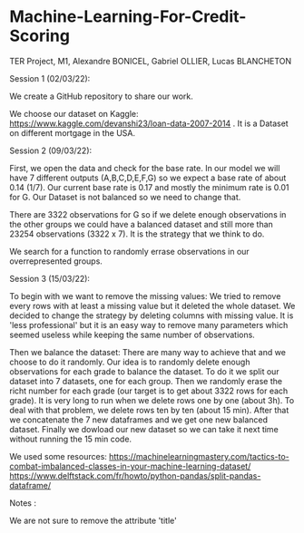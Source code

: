 # Machine-Learning-For-Credit-Scoring
TER Project, M1, Alexandre BONICEL, Gabriel OLLIER, Lucas BLANCHETON


Session 1 (02/03/22):

We create a GitHub repository to share our work.

We choose our dataset on Kaggle: https://www.kaggle.com/devanshi23/loan-data-2007-2014 .
It is a Dataset on different mortgage in the USA.



Session 2 (09/03/22):

First, we open the data and check for the base rate. In our model we will have 7 different outputs (A,B,C,D,E,F,G) so we expect a base rate of about 0.14 (1/7). Our current base rate is 0.17 and mostly the minimum rate is 0.01 for G. Our Dataset is not balanced so we need to change that.

There are 3322 observations for G so if we delete enough observations in the other groups we could have a balanced dataset and still more than 23254 observations (3322 x 7).
It is the strategy that we think to do.

We search for a function to randomly errase observations in our overrepresented groups.


Session 3 (15/03/22):

To begin with we want to remove the missing values:
We tried to remove every rows with at least a missing value but it deleted the whole dataset. We decided to change the strategy by deleting columns with missing value. It is 'less professional' but it is an easy way to remove many parameters which seemed useless while keeping the same number of observations.

Then we balance the dataset:
There are many way to achieve that and we choose to do it randomly. Our idea is to randomly delete enough observations for each grade to balance the dataset.
To do it we split our dataset into 7 datasets, one for each group. Then we randomly erase the richt number for each grade (our target is to get about 3322 rows for each grade). 
It is very long to run when we delete rows one by one (about 3h).
To deal with that problem, we delete rows ten by ten (about 15 min).
After that we concatenate the 7 new dataframes and we get one new balanced dataset.
Finally we dowload our new dataset so we can take it next time without running the 15 min code.

We used some resources:
https://machinelearningmastery.com/tactics-to-combat-imbalanced-classes-in-your-machine-learning-dataset/
https://www.delftstack.com/fr/howto/python-pandas/split-pandas-dataframe/



Notes :

We are not sure to remove the attribute 'title'
